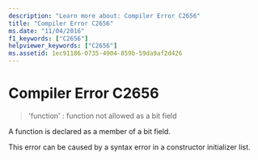 ```yaml
---
description: "Learn more about: Compiler Error C2656"
title: "Compiler Error C2656"
ms.date: "11/04/2016"
f1_keywords: ["C2656"]
helpviewer_keywords: ["C2656"]
ms.assetid: 1ec91186-0735-4904-859b-59da9af2d426
---
```

# Compiler Error C2656

> 'function' : function not allowed as a bit field

A function is declared as a member of a bit field.

This error can be caused by a syntax error in a constructor initializer list.
